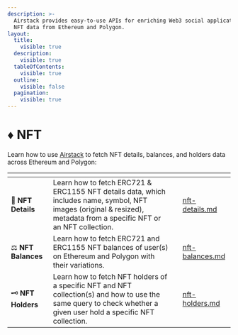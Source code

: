 ```yaml
---
description: >-
  Airstack provides easy-to-use APIs for enriching Web3 social applications with
  NFT data from Ethereum and Polygon.
layout:
  title:
    visible: true
  description:
    visible: true
  tableOfContents:
    visible: true
  outline:
    visible: false
  pagination:
    visible: true
---
```


# ♦ NFT

Learn how to use [Airstack](https://airstack.xyz) to fetch NFT details, balances, and holders data across Ethereum and Polygon:

<table data-view="cards"><thead><tr><th></th><th></th><th></th><th data-hidden data-card-target data-type="content-ref"></th></tr></thead><tbody><tr><td> <span data-gb-custom-inline data-tag="emoji" data-code="1f4d1">📑</span> <strong>NFT Details</strong></td><td>Learn how to fetch ERC721 &#x26; ERC1155 NFT details data, which includes name, symbol, NFT images (original &#x26; resized), metadata from a specific NFT or an NFT collection.</td><td></td><td><a href="nft-details.md">nft-details.md</a></td></tr><tr><td><span data-gb-custom-inline data-tag="emoji" data-code="2696">⚖</span> <strong>NFT Balances</strong></td><td>Learn how to fetch ERC721 and ERC1155 NFT balances of user(s) on Ethereum and Polygon with their variations.</td><td></td><td><a href="nft-balances.md">nft-balances.md</a></td></tr><tr><td><span data-gb-custom-inline data-tag="emoji" data-code="1f5dd">🗝</span> <strong>NFT Holders</strong></td><td>Learn how to fetch NFT holders of a specific NFT and NFT collection(s) and how to use the same query to check whether a given user hold a specific NFT collection.</td><td></td><td><a href="nft-holders.md">nft-holders.md</a></td></tr></tbody></table>
